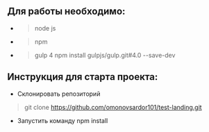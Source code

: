 ## Для работы необходимо:
- > node js

- > npm

- > gulp 4
    npm install gulpjs/gulp.git#4.0 --save-dev
## Инструкция для старта проекта:
* Склонировать репозиторий
> git clone https://github.com/omonovsardor101/test-landing.git
* Запустить команду npm install
